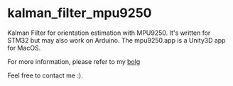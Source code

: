 # kalman_filter_mpu9250

Kalman Filter for orientation estimation with MPU9250. It's written for STM32 but may also work on Arduino. The mpu9250.app is a Unity3D app for MacOS. 

For more information, please refer to my [bolg](xianyu.world)

Feel free to contact me :).
